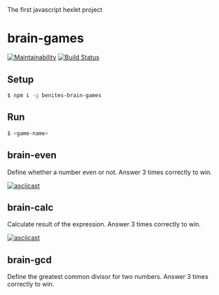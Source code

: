 ##
The first javascript hexlet project
##

# brain-games
[![Maintainability](https://api.codeclimate.com/v1/badges/ae7d008f26407e8c4abd/maintainability)](https://codeclimate.com/github/AAbenites/project-lvl1-s450/maintainability)
[![Build Status](https://travis-ci.com/AAbenites/project-lvl1-s450.svg?branch=master)](https://travis-ci.com/AAbenites/project-lvl1-s450)

## Setup

```sh
$ npm i -g benites-brain-games
```

## Run

```sh
$ <game-name>
```

## brain-even
Define whether a number even or not. Answer 3 times correctly to win.

[![asciicast](https://asciinema.org/a/8cndSQAfscJUrP2u7AMuwwpLv.svg)](https://asciinema.org/a/8cndSQAfscJUrP2u7AMuwwpLv)

## brain-calc
Calculate result of the expression. Answer 3 times correctly to win.

[![asciicast](https://asciinema.org/a/RO47JDkThIltgdout1BeK1jkk.svg)](https://asciinema.org/a/RO47JDkThIltgdout1BeK1jkk)

## brain-gcd
Define the greatest common divisor for two numbers. Answer 3 times correctly to win.


